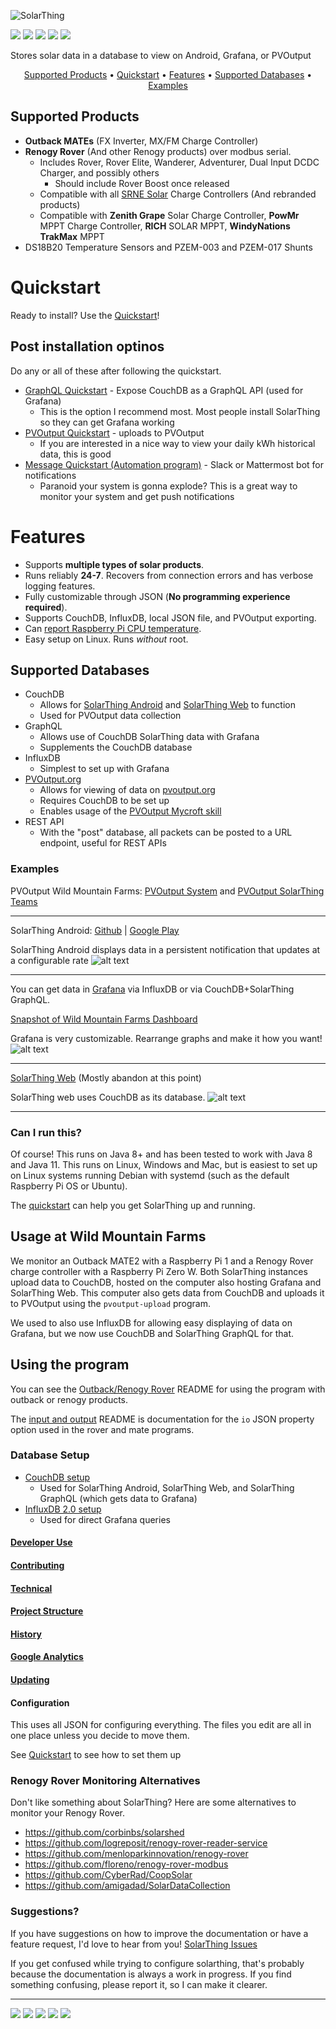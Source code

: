 ![SolarThing](other/docs/solarthing_logo.png "SolarThing")

[![](https://img.shields.io/github/last-commit/wildmountainfarms/solarthing.svg)](https://github.com/wildmountainfarms/solarthing/commits/master)
[![](https://img.shields.io/github/stars/wildmountainfarms/solarthing.svg?style=social)](https://github.com/wildmountainfarms/solarthing/stargazers)
[![](https://img.shields.io/github/v/release/wildmountainfarms/solarthing.svg)](https://github.com/wildmountainfarms/solarthing/releases)
[![](https://img.shields.io/github/release-date/wildmountainfarms/solarthing.svg)](https://github.com/wildmountainfarms/solarthing/releases)
[![](https://img.shields.io/github/downloads/wildmountainfarms/solarthing/total.svg)](other/docs/quickstart.md)

Stores solar data in a database to view on Android, Grafana, or PVOutput

<p align="center">
    <a href="#supported-products">Supported Products</a> &bull;
    <a href="other/docs/quickstart.md">Quickstart</a> &bull;
    <a href="#features">Features</a> &bull;
    <a href="#supported-databases">Supported Databases</a> &bull;
    <a href="#examples">Examples</a>
</p>

## Supported Products
* **Outback MATEs** (FX Inverter, MX/FM Charge Controller)
* **Renogy Rover** (And other Renogy products) over modbus serial.
  * Includes Rover, Rover Elite, Wanderer, Adventurer, Dual Input DCDC Charger, and possibly others
    * Should include Rover Boost once released
  * Compatible with all [SRNE Solar](https://www.srnesolar.com) Charge Controllers (And rebranded products)
  * Compatible with **Zenith Grape** Solar Charge Controller, **PowMr** MPPT Charge Controller, **RICH** SOLAR MPPT, **WindyNations TrakMax** MPPT
* DS18B20 Temperature Sensors and PZEM-003 and PZEM-017 Shunts

# Quickstart
Ready to install? Use the [Quickstart](other/docs/quickstart.md)!

## Post installation optinos
Do any or all of these after following the quickstart.
* [GraphQL Quickstart](other/docs/quickstart_graphql.md) - Expose CouchDB as a GraphQL API (used for Grafana)
  * This is the option I recommend most. Most people install SolarThing so they can get Grafana working
* [PVOutput Quickstart](other/docs/quickstart_pvoutput.md) - uploads to PVOutput
  * If you are interested in a nice way to view your daily kWh historical data, this is good
* [Message Quickstart (Automation program)](other/docs/quickstart_message.md) - Slack or Mattermost bot for notifications
  * Paranoid your system is gonna explode? This is a great way to monitor your system and get push notifications


# Features
* Supports **multiple types of solar products**.
* Runs reliably **24-7**. Recovers from connection errors and has verbose logging features.
* Fully customizable through JSON (**No programming experience required**).
* Supports CouchDB, InfluxDB, local JSON file, and PVOutput exporting.
* Can [report Raspberry Pi CPU temperature](other/docs/raspberry_pi_cpu_temperature.md).
* Easy setup on Linux. Runs *without* root.

## Supported Databases
* CouchDB
  * Allows for [SolarThing Android](https://github.com/wildmountainfarms/solarthing-android) and [SolarThing Web](https://github.com/wildmountainfarms/solarthing-web) to function
  * Used for PVOutput data collection
* GraphQL
  * Allows use of CouchDB SolarThing data with Grafana
  * Supplements the CouchDB database
* InfluxDB
  * Simplest to set up with Grafana
* [PVOutput.org](https://pvoutput.org)
  * Allows for viewing of data on [pvoutput.org](https://pvoutput.org)
  * Requires CouchDB to be set up
  * Enables usage of the [PVOutput Mycroft skill](https://github.com/wildmountainfarms/pvoutput-mycroft)
* REST API
  * With the "post" database, all packets can be posted to a URL endpoint, useful for REST APIs


### Examples
PVOutput Wild Mountain Farms: [PVOutput System](https://pvoutput.org/intraday.jsp?sid=72206) and 
[PVOutput SolarThing Teams](https://pvoutput.org/listteam.jsp?tid=1528)

---

SolarThing Android: [Github](https://github.com/wildmountainfarms/solarthing-android)
|
[Google Play](https://play.google.com/store/apps/details?id=me.retrodaredevil.solarthing.android)

SolarThing Android displays data in a persistent notification that updates at a configurable rate
![alt text](other/docs/solarthing-android-notification-screenshot-1.jpg "SolarThing Android Notification")
<hr/>

You can get data in [Grafana](https://github.com/grafana/grafana) via InfluxDB or via CouchDB+SolarThing GraphQL.

[Snapshot of Wild Mountain Farms Dashboard](https://snapshot.raintank.io/dashboard/snapshot/iPsTvb6a0eOxEtvvu58dvRuJsJ38Onnp?orgId=2)

Grafana is very customizable. Rearrange graphs and make it how you want!
![alt text](other/docs/grafana-screenshot-1.png "SolarThing with Grafana")

---

[SolarThing Web](https://github.com/wildmountainfarms/solarthing-web) (Mostly abandon at this point)

SolarThing web uses CouchDB as its database.
![alt text](other/docs/solarthing-web-screenshot-1.png "SolarThing Web")

---

### Can I run this?
Of course! This runs on Java 8+ and has been tested to work with Java 8 and Java 11. This runs on Linux, Windows and Mac,
but is easiest to set up on Linux systems running Debian with systemd (such as the default Raspberry Pi OS or Ubuntu).

The [quickstart](other/docs/quickstart.md) can help you get SolarThing up and running.

## Usage at Wild Mountain Farms
We monitor an Outback MATE2 with a Raspberry Pi 1 and a Renogy Rover charge controller with a Raspberry Pi Zero W.
Both SolarThing instances upload data to CouchDB, hosted on the computer also hosting Grafana and SolarThing Web.
This computer also gets data from CouchDB and uploads it to PVOutput using the `pvoutput-upload` program.

We used to also use InfluxDB for allowing easy displaying of data on Grafana, but we now use CouchDB and
SolarThing GraphQL for that.

## Using the program
You can see the [Outback/Renogy Rover](other/solar/README.md) README for using the program with outback or renogy products.

The [input and output](other/docs/input_and_outputs.md) README is documentation for the `io` JSON property option used in the rover and mate programs.

### Database Setup
* [CouchDB setup](other/docs/couchdb_setup.md)<br/>
  * Used for SolarThing Android, SolarThing Web, and SolarThing GraphQL (which gets data to Grafana)
* [InfluxDB 2.0 setup](other/docs/influxdb2_setup.md)<br/>
  * Used for direct Grafana queries

#### [Developer Use](other/docs/developer_use.md)
#### [Contributing](CONTRIBUTING.md)
#### [Technical](other/docs/technical/technical.md)
#### [Project Structure](other/docs/technical/project_structure.md)
#### [History](other/docs/history.md)
#### [Google Analytics](other/docs/google_analytics.md)
#### [Updating](other/docs/updating.md)

#### Configuration
This uses all JSON for configuring everything. The files you edit are all in one place unless you decide to move them.

See [Quickstart](other/docs/quickstart.md) to see how to set them up

### Renogy Rover Monitoring Alternatives
Don't like something about SolarThing? Here are some alternatives to monitor your Renogy Rover.
* https://github.com/corbinbs/solarshed
* https://github.com/logreposit/renogy-rover-reader-service
* https://github.com/menloparkinnovation/renogy-rover
* https://github.com/floreno/renogy-rover-modbus
* https://github.com/CyberRad/CoopSolar
* https://github.com/amigadad/SolarDataCollection

### Suggestions?
If you have suggestions on how to improve the documentation or have a feature request, I'd love to
hear from you! [SolarThing Issues](https://github.com/wildmountainfarms/solarthing/issues)

If you get confused while trying to configure solarthing, that's probably because the documentation is
always a work in progress. If you find something confusing, please report it, so I can make it clearer.

---

[![](https://img.shields.io/badge/author-Joshua%20Shannon-brightgreen.svg)](https://github.com/retrodaredevil)
[![](https://img.shields.io/github/repo-size/wildmountainfarms/solarthing.svg)](#)
[![](https://img.shields.io/github/languages/code-size/wildmountainfarms/solarthing.svg)](#)
[![](https://img.shields.io/librariesio/github/wildmountainfarms/solarthing.svg)](https://libraries.io/github/wildmountainfarms/solarthing)
[![](https://img.shields.io/github/commit-activity/m/wildmountainfarms/solarthing.svg)](#)
